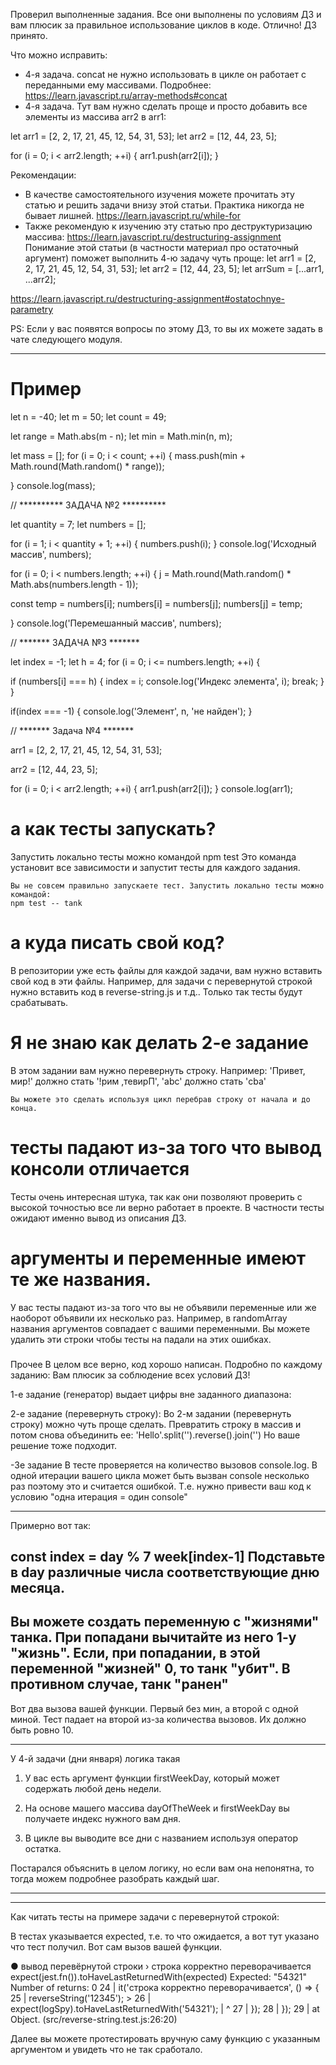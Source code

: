 Проверил выполненные задания. Все они выполнены по условиям ДЗ и вам плюсик за правильное использование циклов в коде. Отлично!
ДЗ принято.

Что можно исправить:
- 4-я задача. concat не нужно использовать в цикле он работает с переданными ему массивами. Подробнее:
https://learn.javascript.ru/array-methods#concat
- 4-я задача. Тут вам нужно сделать проще и просто добавить все элементы из массива arr2 в arr1:

let arr1 = [2, 2, 17, 21, 45, 12, 54, 31, 53];
let arr2 = [12, 44, 23, 5];

for (i = 0; i < arr2.length; ++i) {
  arr1.push(arr2[i]);
}

Рекомендации:
- В качестве самостоятельного изучения можете прочитать эту статью и решить задачи внизу этой статьи. Практика никогда не бывает лишней.
https://learn.javascript.ru/while-for
- Также рекомендую к изучению эту статью про деструктуризацию массива:
https://learn.javascript.ru/destructuring-assignment
Понимание этой статьи (в частности материал про остаточный аргумент) поможет выполнить 4-ю задачу чуть проще:
let arr1 = [2, 2, 17, 21, 45, 12, 54, 31, 53];
let arr2 = [12, 44, 23, 5];
let arrSum = [...arr1, ...arr2];

https://learn.javascript.ru/destructuring-assignment#ostatochnye-parametry


PS: Если у вас появятся вопросы по этому ДЗ, то вы их можете задать в чате следующего модуля.


-----
# Пример
let n = -40;
let m = 50;
let count = 49;

let range = Math.abs(m - n);
let min = Math.min(n, m);

let mass = [];
for (i = 0; i < count; ++i) {
  mass.push(min + Math.round(Math.random() * range));

}
console.log(mass);

// ********** ЗАДАЧА №2 **********

let quantity = 7;
let numbers = [];

for (i = 1; i < quantity + 1; ++i) {
  numbers.push(i);
}
console.log('Исходный массив', numbers);


for (i = 0; i < numbers.length; ++i) {
  j = Math.round(Math.random() * Math.abs(numbers.length - 1));

  const temp = numbers[i];
  numbers[i] = numbers[j];
  numbers[j] = temp;

}
console.log('Перемешанный массив', numbers);


//    ******* ЗАДАЧА №3 *******

let index = -1;
let h = 4;
for (i = 0; i <= numbers.length; ++i) {

  if (numbers[i] === h) {
    index = i;
    console.log('Индекс элемента', i);
    break;
  }
}

if(index === -1) {
  console.log('Элемент', n, 'не найден');
}


//    ******* Задача №4 *******

arr1 = [2, 2, 17, 21, 45, 12, 54, 31, 53];

arr2 = [12, 44, 23, 5];

for (i = 0; i < arr2.length; ++i) {
  arr1.push(arr2[i]);
}
console.log(arr1);

# а как тесты запускать?
Запустить локально тесты можно командой
npm test
Это команда установит все зависимости и запустит тесты для каждого задания.

    Вы не совсем правильно запускаете тест. Запустить локально тесты можно командой:
    npm test -- tank

# а куда писать свой код?
В репозитории уже есть файлы для каждой задачи, вам нужно вставить свой код в эти файлы. Например, для задачи с перевернутой строкой нужно вставить код в reverse-string.js и т.д.. Только так тесты будут срабатывать.

# Я не знаю как делать 2-е задание
В этом задании вам нужно перевернуть строку. Например:
'Привет, мир!' должно стать '!рим ,тевирП',
'abc'  должно стать 'cba'

    Вы можете это сделать используя цикл перебрав строку от начала и до конца.


# тесты падают из-за того что вывод консоли отличается
Тесты очень интересная штука, так как они позволяют проверить с высокой точностью все ли верно работает в проекте. В частности тесты ожидают именно вывод из описания ДЗ.

# аргументы и переменные имеют те же названия.
У вас тесты падают из-за того что вы не объявили переменные или же наоборот объявили их несколько раз. Например, в randomArray названия аргументов совпадает с вашими переменными. Вы можете удалить эти строки чтобы тесты на падали на этих ошибках.


###
Прочее
В целом все верно, код хорошо написан. Подробно по каждому заданию:
Вам плюсик за соблюдение всех условий ДЗ!

1-е задание (генератор) выдает цифры вне заданного диапазона:

2-е задание (перевернуть строку):
Во 2-м задании (перевернуть строку) можно чуть проще сделать. Превратить строку в массив и потом снова объединить ее:
'Hello'.split('').reverse().join('')
Но ваше решение тоже подходит.

-3е задание
В тесте проверяется на количество вызовов console.log. В одной итерации вашего цикла может быть вызван console несколько раз поэтому это и считается ошибкой. Т.е. нужно привести ваш код к условию "одна итерация = один console"

---
Примерно вот так:

const index = day % 7
week[index-1]
Подставьте в day различные числа соответствующие дню месяца.
---
Вы можете создать переменную с "жизнями" танка. При попадани вычитайте из него 1-у "жизнь". Если, при попадании, в этой переменной "жизней" 0, то танк "убит". В противном случае, танк "ранен"
---
Вот два вызова вашей функции. Первый без мин, а второй с одной миной. Тест падает на второй из-за количества вызовов. Их должно быть ровно 10.

---
У 4-й задачи (дни января) логика такая

1. У вас есть аргумент функции firstWeekDay, который может содержать любой день недели.

2. На основе машего массива  dayOfTheWeek и firstWeekDay вы получаете индекс нужного вам дня.

3. В цикле вы выводите все дни с названием используя оператор остатка.


Постарался объяснить в целом логику, но если вам она непонятна, то тогда можем подробнее разобрать каждый шаг.

---
---
Как читать тесты на примере задачи с перевернутой строкой:

В тестах указывается expected, т.е. то что ожидается, а вот тут указано что тест получил. Вот сам вызов вашей функции.

  ● вывод перевёрнутой строки › строка корректно переворачивается
    expect(jest.fn()).toHaveLastReturnedWith(expected)
    Expected: "54321"
    Number of returns: 0
      24 |   it('строка корректно переворачивается', () => {
      25 |     reverseString('12345');
    > 26 |     expect(logSpy).toHaveLastReturnedWith('54321');
         |                    ^
      27 |   });
      28 | });
      29 |
      at Object.<anonymous> (src/reverse-string.test.js:26:20)

Далее вы можете протестировать вручную саму функцию с указанным аргументом и увидеть что не так сработало.
